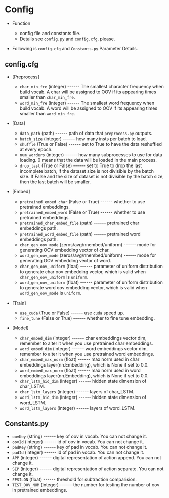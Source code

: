 # Config

- Function
  - config file and constants file.
  - Details see `config.py` and `config.cfg`, please.
  
- Following is `config.cfg` and `Constants.py` Parameter Details.

## config.cfg
- [Preprocess]
  - `char_min_fre` (integer) ------ The smallest character frequency when build vocab. A char will be assigned to OOV if its
  appearing times smaller than `char_min_fre`.
  - `word_min_fre` (integer) ------ The smallest word frequency when build vocab. A word will be assigned to OOV if its
  appearing times smaller than `word_min_fre`.
  
- [Data]
  - `data_path` (path) ------ path of data that `preprocess.py` outputs.
  - `batch_size` (integer) ------ how many insts per batch to load.
  - `shuffle` (True or False) ------ set to True to have the data reshuffled at every epoch.
  - `num_worders` (integer) ------ how many subprocesses to use for data loading. 0 means that the data will be loaded 
  in the main process.
  - `drop_last` (True or False) ------ set to True to drop the last incomplete batch, if the dataset size is not divisible by the batch size. 
  If False and the size of dataset is not divisible by the batch size, then the last batch will be smaller. 

- [Embed]
  - `pretrained_embed_char` (False or True) ------ whether to use pretrained embeddings.
  - `pretrained_embed_word` (False or True) ------ whether to use pretrained embeddings.
  - `pretrained_char_embed_file` (path) ------ pretrained char embeddings path.
  - `pretrained_word_embed_file` (path) ------ pretrained word embeddings path.
  - `char_gen_oov_mode` (zeros/avg/nnembed/uniform) ------ mode for generating OOV embedding vector of char.
  - `word_gen_oov_mode` (zeros/avg/nnembed/uniform) ------ mode for generating OOV embedding vector of word.
  - `char_gen_oov_uniform` (float) ------ parameter of uniform distribution to generate char oov embedding vector, which
  is valid when `char_gen_oov_uniform` is `uniform`.
  - `word_gen_oov_uniform` (float) ------ parameter of uniform distribution to generate word oov embedding vector, which
  is valid when `word_gen_oov_mode` is `uniform`.

- [Train]
  - `use_cuda` (True or False) ------ use `cuda` speed up.
  - `fine_tune` (False or True) ------ whether to fine tune embedding.

- [Model]
  - `char_embed_dim` (integer) ------ char embeddings vector dim, remember to alter it when you use pretrained char embeddings.
  - `word_embed_dim` (integer) ------ word embeddings vector dim, remember to alter it when you use pretrained word embeddings.
  - `char_embed_max_norm` (float) ------ max norm used in char embeddings layer(nn.Embedding), which is None if set to 0.0.
  - `word_embed_max_norm` (float) ------ max norm used in word embeddings layer(nn.Embedding), which is None if set to 0.0.
  - `char_lstm_hid_dim` (integer) ------ hidden state dimension of char_LSTM.
  - `char_lstm_layers` (integer) ------ layers of char_LSTM.
  - `word_lstm_hid_dim` (integer) ------ hidden state dimension of word_LSTM.
  - `word_lstm_layers` (integer) ------ layers of word_LSTM.

  
## Constants.py
- `oovKey` (string) ------ key of oov in vocab. You can not change it.
- `oovId` (integer) ------ id of oov in vocab. You can not change it.
- `padKey` (string) ------ key of pad in vocab. You can not change it.
- `padId` (integer) ------ id of pad in vocab. You can not change it.
- `APP` (integer) ------ digital representation of action append. You can not change it.
- `SEP` (integer) ------ digital representation of action separate. You can not change it.
- `EPSILON` (float) ------ threshold for subtraction comparision.
- `TEST_OOV_NUM` (integer) ------ the number for testing the number of oov in pretrained embeddings.